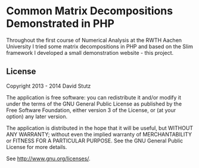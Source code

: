 # Common Matrix Decompositions Demonstrated in PHP

Throughout the first course of Numerical Analysis at the RWTH Aachen University I tried some matrix decompositions in PHP and based on the Slim framework I developed a small demonstration website - this project.

## License

Copyright 2013 - 2014 David Stutz

The application is free software: you can redistribute it and/or modify it under the terms of the GNU General Public License as published by the Free Software Foundation, either version 3 of the License, or (at your option) any later version.

The application is distributed in the hope that it will be useful, but WITHOUT ANY WARRANTY; without even the implied warranty of MERCHANTABILITY or FITNESS FOR A PARTICULAR PURPOSE. See the GNU General Public License for more details.

See <http://www.gnu.org/licenses/>.
